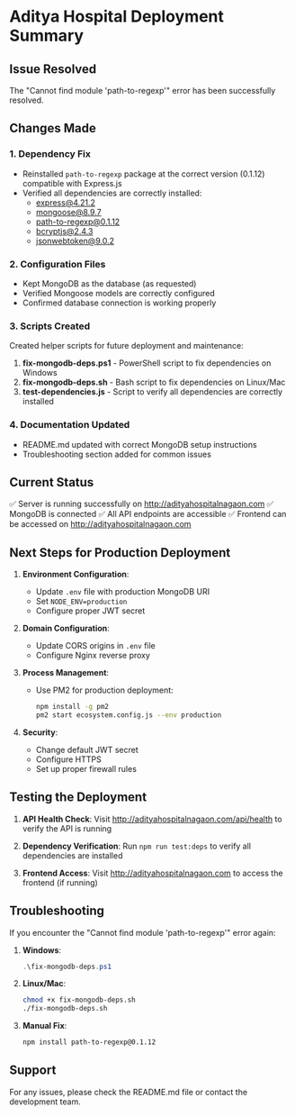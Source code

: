 # Aditya Hospital Deployment Summary

## Issue Resolved
The "Cannot find module 'path-to-regexp'" error has been successfully resolved.

## Changes Made

### 1. Dependency Fix
- Reinstalled `path-to-regexp` package at the correct version (0.1.12) compatible with Express.js
- Verified all dependencies are correctly installed:
  - express@4.21.2
  - mongoose@8.9.7
  - path-to-regexp@0.1.12
  - bcryptjs@2.4.3
  - jsonwebtoken@9.0.2

### 2. Configuration Files
- Kept MongoDB as the database (as requested)
- Verified Mongoose models are correctly configured
- Confirmed database connection is working properly

### 3. Scripts Created
Created helper scripts for future deployment and maintenance:

1. **fix-mongodb-deps.ps1** - PowerShell script to fix dependencies on Windows
2. **fix-mongodb-deps.sh** - Bash script to fix dependencies on Linux/Mac
3. **test-dependencies.js** - Script to verify all dependencies are correctly installed

### 4. Documentation Updated
- README.md updated with correct MongoDB setup instructions
- Troubleshooting section added for common issues

## Current Status
✅ Server is running successfully on http://adityahospitalnagaon.com
✅ MongoDB is connected
✅ All API endpoints are accessible
✅ Frontend can be accessed on http://adityahospitalnagaon.com

## Next Steps for Production Deployment

1. **Environment Configuration**:
   - Update `.env` file with production MongoDB URI
   - Set `NODE_ENV=production`
   - Configure proper JWT secret

2. **Domain Configuration**:
   - Update CORS origins in `.env` file
   - Configure Nginx reverse proxy

3. **Process Management**:
   - Use PM2 for production deployment:
     ```bash
     npm install -g pm2
     pm2 start ecosystem.config.js --env production
     ```

4. **Security**:
   - Change default JWT secret
   - Configure HTTPS
   - Set up proper firewall rules

## Testing the Deployment

1. **API Health Check**:
   Visit http://adityahospitalnagaon.com/api/health to verify the API is running

2. **Dependency Verification**:
   Run `npm run test:deps` to verify all dependencies are installed

3. **Frontend Access**:
   Visit http://adityahospitalnagaon.com to access the frontend (if running)

## Troubleshooting

If you encounter the "Cannot find module 'path-to-regexp'" error again:

1. **Windows**:
   ```powershell
   .\fix-mongodb-deps.ps1
   ```

2. **Linux/Mac**:
   ```bash
   chmod +x fix-mongodb-deps.sh
   ./fix-mongodb-deps.sh
   ```

3. **Manual Fix**:
   ```bash
   npm install path-to-regexp@0.1.12
   ```

## Support
For any issues, please check the README.md file or contact the development team.